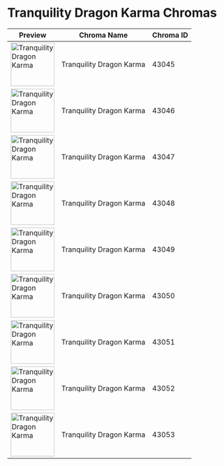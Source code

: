 # Tranquility Dragon Karma Chromas

| Preview | Chroma Name | Chroma ID |
|---|---|---|
| <img src='https://raw.communitydragon.org/latest/plugins/rcp-be-lol-game-data/global/default/v1/champion-chroma-images/43/43045.png' alt='Tranquility Dragon Karma' width='100'> | Tranquility Dragon Karma | 43045 |
| <img src='https://raw.communitydragon.org/latest/plugins/rcp-be-lol-game-data/global/default/v1/champion-chroma-images/43/43046.png' alt='Tranquility Dragon Karma' width='100'> | Tranquility Dragon Karma | 43046 |
| <img src='https://raw.communitydragon.org/latest/plugins/rcp-be-lol-game-data/global/default/v1/champion-chroma-images/43/43047.png' alt='Tranquility Dragon Karma' width='100'> | Tranquility Dragon Karma | 43047 |
| <img src='https://raw.communitydragon.org/latest/plugins/rcp-be-lol-game-data/global/default/v1/champion-chroma-images/43/43048.png' alt='Tranquility Dragon Karma' width='100'> | Tranquility Dragon Karma | 43048 |
| <img src='https://raw.communitydragon.org/latest/plugins/rcp-be-lol-game-data/global/default/v1/champion-chroma-images/43/43049.png' alt='Tranquility Dragon Karma' width='100'> | Tranquility Dragon Karma | 43049 |
| <img src='https://raw.communitydragon.org/latest/plugins/rcp-be-lol-game-data/global/default/v1/champion-chroma-images/43/43050.png' alt='Tranquility Dragon Karma' width='100'> | Tranquility Dragon Karma | 43050 |
| <img src='https://raw.communitydragon.org/latest/plugins/rcp-be-lol-game-data/global/default/v1/champion-chroma-images/43/43051.png' alt='Tranquility Dragon Karma' width='100'> | Tranquility Dragon Karma | 43051 |
| <img src='https://raw.communitydragon.org/latest/plugins/rcp-be-lol-game-data/global/default/v1/champion-chroma-images/43/43052.png' alt='Tranquility Dragon Karma' width='100'> | Tranquility Dragon Karma | 43052 |
| <img src='https://raw.communitydragon.org/latest/plugins/rcp-be-lol-game-data/global/default/v1/champion-chroma-images/43/43053.png' alt='Tranquility Dragon Karma' width='100'> | Tranquility Dragon Karma | 43053 |
